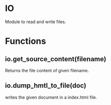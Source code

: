 # IO

Module to read and write files.

# Functions

## io.get_source_content(filename)

Returns the file content of given filename.

## io.dump_hmtl_to_file(doc)

writes the given document in a index.html file.
